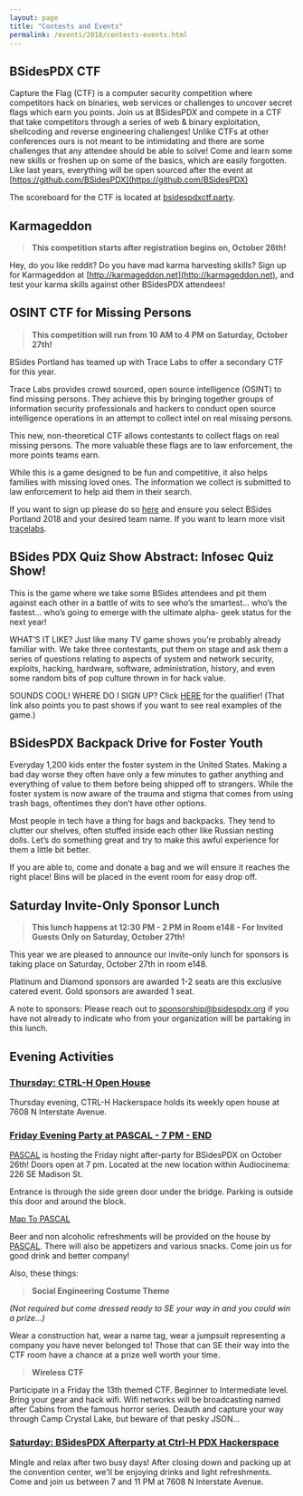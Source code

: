 ```yaml
---
layout: page
title: "Contests and Events"
permalink: /events/2018/contests-events.html
---
```


<a name="BSidesPDX CTF"></a>

## BSidesPDX CTF

Capture the Flag (CTF) is a computer security competition where competitors hack on binaries, web services or challenges to uncover secret flags which earn you points. Join us at BSidesPDX and compete in a CTF that take competitors through a series of web & binary exploitation, shellcoding and reverse engineering challenges! Unlike CTFs at other conferences ours is not meant to be intimidating and there are some challenges that any attendee should be able to solve! Come and learn some new skills or freshen up on some of the basics, which are easily forgotten. Like last years, everything will be open sourced after the event at [https://github.com/BSidesPDX](https://github.com/BSidesPDX)

The scoreboard for the CTF is located at [bsidespdxctf.party](https://bsidespdxctf.party).

<a name="Karmageddon"></a>

## Karmageddon

>**This competition starts after registration begins on, October 26th!**

Hey, do you like reddit? Do you have mad karma harvesting skills? Sign up for Karmageddon at [http://karmageddon.net](http://karmageddon.net), and test your karma skills against other BSidesPDX attendees!


<a name="OSINT For Missing Persons"></a>

## OSINT CTF for Missing Persons

>**This competition will run from 10 AM to 4 PM on Saturday, October 27th!**

BSides Portland has teamed up with Trace Labs to offer a secondary CTF for this year.

Trace Labs provides crowd sourced, open source intelligence (OSINT) to find missing persons. They achieve this by bringing together groups of information security professionals and hackers to conduct open source intelligence operations in an attempt to collect intel on real missing persons.

This new, non-theoretical CTF allows contestants to collect flags on real missing persons. The more valuable these flags are to law enforcement, the more points teams earn.

While this is a game designed to be fun and competitive, it also helps families with missing loved ones. The information we collect is submitted to law enforcement to help aid them in their search.

If you want to sign up please do so [here](https://www.tracelabs.org/accounts/register/) and ensure you select BSides Portland 2018 and your desired team name. If you want to learn more visit [tracelabs](https://www.tracelabs.org).

<a name="Quiz"></a>

## BSides PDX Quiz Show Abstract: Infosec Quiz Show!

This is the game where we take some BSides attendees and pit them against each other in a battle of wits to see who’s the smartest... who’s the fastest... who’s going to emerge with the ultimate alpha- geek status for the next year!

WHAT’S IT LIKE? Just like many TV game shows you’re probably already familiar with. We take three contestants, put them on stage and ask them a series of questions relating to aspects of system and network security, exploits, hacking, hardware, software, administration, history, and even some random bits of pop culture thrown in for hack value.

SOUNDS COOL! WHERE DO I SIGN UP? Click [HERE](https://goo.gl/forms/2b3ZSkdvvLwebiJn2) for the qualifier! (That link also points you to past shows if you want to see real examples of the game.)

<a name="Backpack Drive"></a>

## BSidesPDX Backpack Drive for Foster Youth

Everyday 1,200 kids enter the foster system in the United States. Making a bad day worse they often have only a few minutes to gather anything and everything of value to them before being shipped off to strangers. While the foster system is now aware of the trauma and stigma that comes from using trash bags, oftentimes they don’t have other options.

Most people in tech have a thing for bags and backpacks. They tend to clutter our shelves, often stuffed inside each other like Russian nesting dolls. Let’s do something great and try to make this awful experience for them a little bit better.

If you are able to, come and donate a bag and we will ensure it reaches the right place! Bins will be placed in the event room for easy drop off.

<a name="Sponsors"></a>

## Saturday Invite-Only Sponsor Lunch 

>**This lunch happens at 12:30 PM - 2 PM in Room e148 - For Invited Guests Only on Saturday, October 27th!**

This year we are pleased to announce our invite-only lunch for sponsors is taking place on Saturday, October 27th in room e148.

Platinum and Diamond sponsors are awarded 1-2 seats are this exclusive catered event. Gold sponsors are awarded 1 seat.

A note to sponsors: Please reach out to sponsorship@bsidespdx.org if you have not already to indicate who from your organization will be partaking in this lunch.

## Evening Activities

<a name="Thursday"></a>
### [Thursday: CTRL-H Open House](https://www.meetup.com/CTRL-H/events/jkktgpyxnbhc/)

Thursday evening, CTRL-H Hackerspace holds its weekly open house at 7608 N Interstate Avenue.

<a name="Friday"></a>
### [Friday Evening Party at PASCAL - 7 PM - END](https://www.pascalpdx.org/post/bsidespdx2018/)

<a href="https://www.pascalpdx.org" target="_blank">PASCAL</a> is hosting the Friday night after-party for BSidesPDX on October 26th! Doors open at 7 pm. Located at the new location within Audiocinema: 226 SE Madison St.

Entrance is through the side green door under the bridge. Parking is outside this door and around the block.

<a href="https://goo.gl/maps/Zfr3b9QV6iN2" target="_blank">Map To PASCAL</a>

Beer and non alcoholic refreshments will be provided on the house by <a href="https://www.pascalpdx.org" target="_blank">PASCAL</a>. There will also be appetizers and various snacks. Come join us for good drink and better company!

Also, these things:

>**Social Engineering Costume Theme**

*(Not required but come dressed ready to SE your way in and you could win a prize...)*

Wear a construction hat, wear a name tag, wear a jumpsuit representing a company you have never belonged to! Those that can SE their way into the CTF room have a chance at a prize well worth your time.

>**Wireless CTF**

Participate in a Friday the 13th themed CTF.
Beginner to Intermediate level. Bring your gear and hack wifi. Wifi networks will be broadcasting named after Cabins from the famous horror series. Deauth and capture your way through Camp Crystal Lake, but beware of that pesky JSON...

<a name="Saturday"></a>
### [Saturday: BSidesPDX Afterparty at Ctrl-H PDX Hackerspace](http://pdxhackerspace.org/)

Mingle and relax after two busy days! After closing down and packing up at the convention center, we'll be enjoying drinks and light refreshments. Come and join us between 7 and 11 PM at 7608 N Interstate Avenue.


<!--
<a name=""></a>

## Title
Abstract

-->
